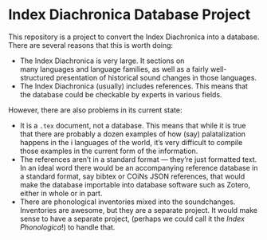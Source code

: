 # Index Diachronica Database Project

This repository is a project to convert the Index Diachronica into a 
database. There are several reasons that this is worth doing:

* The Index Diachronica is very large. It sections on  
many languages and language families, as well as a fairly well-structured presentation of
historical sound changes in those languages.
* The Index Diachronica (usually) includes references. This means that the 
database could be checkable by experts in various fields.

However, there are also problems in its current state:

* It is a `.tex` document, not a database. This means that while it is true that
there are probably a dozen examples of how (say) palatalization happens in the i
languages of the world, it’s very difficult to compile those examples in the current
form of the information.
* The references aren’t in a standard format — they’re just formatted text. In an
ideal word there would be an accompanying reference database in a standard format, 
say bibtex or COiNs JSON references, that would make the database importable into 
database software such as Zotero, either in whole or in part.
* There are phonological inventories mixed into the soundchanges. Inventories are awesome,
but they are a separate project. It would make sense to have a separate project, (perhaps
we could call it the _Index Phonologica_!) to handle that. 

